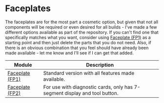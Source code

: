 # Faceplates
The faceplates are for the most part a cosmetic option, but given that not all components will be required or even desired for all builds - I've made a few different options available as part of the repository. If you can't find one that specifically matches what you want, consider using [Faceplate (FP1)](https://github.com/tebl/RetroPanel/tree/main/faceplates/RetroPanel%20FP1) as a starting point and then just delete the parts that you do not need. Also, if there is an obvious combination that you feel should have already been made available - let me know and I'll see if I can get that added.

| Module                            | Description                                      |
| --------------------------------- | ------------------------------------------------ | 
| [Faceplate (FP1)](https://github.com/tebl/RetroPanel/tree/main/faceplates/RetroPanel%20FP1)      | Standard version with all features made available.
| [Faceplate (FP2)](https://github.com/tebl/RetroPanel/tree/main/faceplates/RetroPanel%20FP2)      | For use with diagnostic cards, only has 7-segment display and tool button.
